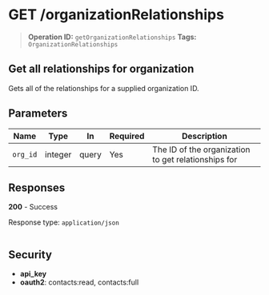 # GET /organizationRelationships

> **Operation ID:** `getOrganizationRelationships`
> **Tags:** `OrganizationRelationships`

## Get all relationships for organization

Gets all of the relationships for a supplied organization ID.

## Parameters

| Name | Type | In | Required | Description |
|------|------|-------|----------|-------------|
| `org_id` | integer | query | Yes | The ID of the organization to get relationships for |

## Responses

**200** - Success

Response type: `application/json`

```

```


## Security

- **api_key**
- **oauth2**: contacts:read, contacts:full